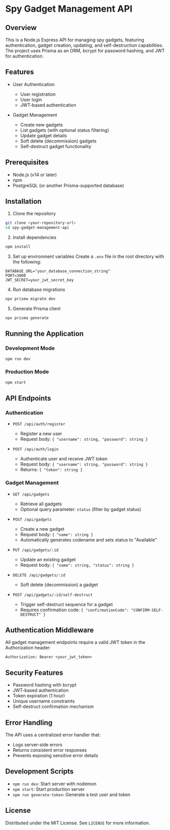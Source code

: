 # Spy Gadget Management API

## Overview

This is a Node.js Express API for managing spy gadgets, featuring authentication, gadget creation, updating, and self-destruction capabilities. The project uses Prisma as an ORM, bcrypt for password hashing, and JWT for authentication.

## Features

- User Authentication
  - User registration
  - User login
  - JWT-based authentication

- Gadget Management
  - Create new gadgets
  - List gadgets (with optional status filtering)
  - Update gadget details
  - Soft delete (decommission) gadgets
  - Self-destruct gadget functionality

## Prerequisites

- Node.js (v14 or later)
- npm
- PostgreSQL (or another Prisma-supported database)

## Installation

1. Clone the repository
```bash
git clone <your-repository-url>
cd spy-gadget-management-api
```

2. Install dependencies
```bash
npm install
```

3. Set up environment variables
Create a `.env` file in the root directory with the following:
```
DATABASE_URL="your_database_connection_string"
PORT=3000
JWT_SECRET=your_jwt_secret_key
```

4. Run database migrations
```bash
npx prisma migrate dev
```

5. Generate Prisma client
```bash
npx prisma generate
```

## Running the Application

### Development Mode
```bash
npm run dev
```

### Production Mode
```bash
npm start
```

## API Endpoints

### Authentication
- `POST /api/auth/register`
  - Register a new user
  - Request body: `{ "username": string, "password": string }`

- `POST /api/auth/login`
  - Authenticate user and receive JWT token
  - Request body: `{ "username": string, "password": string }`
  - Returns: `{ "token": string }`

### Gadget Management
- `GET /api/gadgets`
  - Retrieve all gadgets
  - Optional query parameter: `status` (filter by gadget status)

- `POST /api/gadgets`
  - Create a new gadget
  - Request body: `{ "name": string }`
  - Automatically generates codename and sets status to "Available"

- `PUT /api/gadgets/:id`
  - Update an existing gadget
  - Request body: `{ "name": string, "status": string }`

- `DELETE /api/gadgets/:id`
  - Soft delete (decommission) a gadget

- `POST /api/gadgets/:id/self-destruct`
  - Trigger self-destruct sequence for a gadget
  - Requires confirmation code: `{ "confirmationCode": "CONFIRM-SELF-DESTRUCT" }`

## Authentication Middleware

All gadget management endpoints require a valid JWT token in the Authorization header:
```
Authorization: Bearer <your_jwt_token>
```

## Security Features

- Password hashing with bcrypt
- JWT-based authentication
- Token expiration (1 hour)
- Unique username constraints
- Self-destruct confirmation mechanism

## Error Handling

The API uses a centralized error handler that:
- Logs server-side errors
- Returns consistent error responses
- Prevents exposing sensitive error details

## Development Scripts

- `npm run dev`: Start server with nodemon
- `npm start`: Start production server
- `npm run generate-token`: Generate a test user and token


## License

Distributed under the MIT License. See `LICENSE` for more information.
